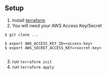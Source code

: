 ## Setup

1. Install [terraform](https://developer.hashicorp.com/terraform/tutorials/aws-get-started/install-cli)
2. You will need your AWS Access Key/Secret

```
$ git clone ...

$ export AWS_ACCESS_KEY_ID=<access-key>
$ export AWS_SECRET_ACCESS_KEY=<secret-key>


```

3. run `terraform init`
4. run `terraform apply`
